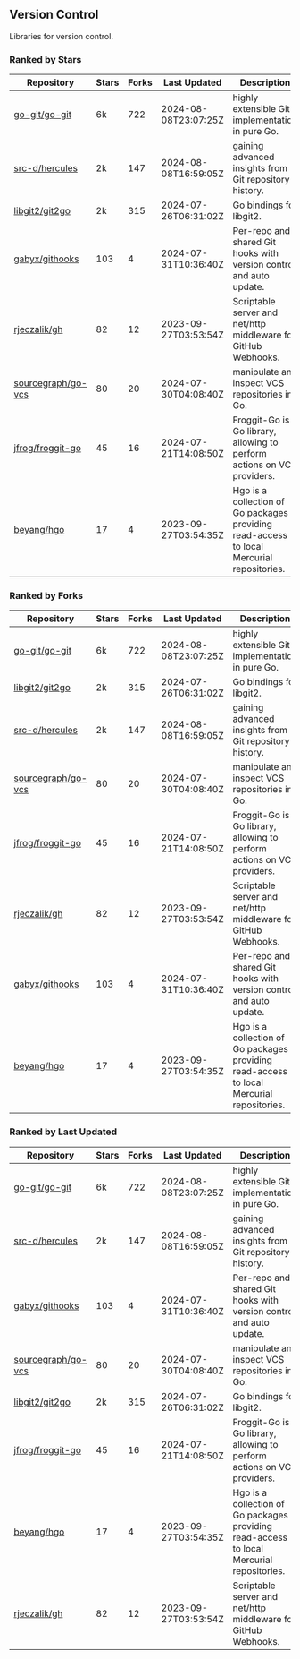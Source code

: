 ## Version Control

Libraries for version control.

### Ranked by Stars

| Repository | Stars | Forks | Last Updated | Description | 
|------------|-------|-------|--------------|-------------|
| [go-git/go-git](https://github.com/go-git/go-git) | 6k | 722 | 2024-08-08T23:07:25Z |  highly extensible Git implementation in pure Go. |
| [src-d/hercules](https://github.com/src-d/hercules) | 2k | 147 | 2024-08-08T16:59:05Z |  gaining advanced insights from Git repository history. |
| [libgit2/git2go](https://github.com/libgit2/git2go) | 2k | 315 | 2024-07-26T06:31:02Z |  Go bindings for libgit2. |
| [gabyx/githooks](https://github.com/gabyx/githooks) | 103 | 4 | 2024-07-31T10:36:40Z |  Per-repo and shared Git hooks with version control and auto update. |
| [rjeczalik/gh](https://github.com/rjeczalik/gh) | 82 | 12 | 2023-09-27T03:53:54Z |  Scriptable server and net/http middleware for GitHub Webhooks. |
| [sourcegraph/go-vcs](https://github.com/sourcegraph/go-vcs) | 80 | 20 | 2024-07-30T04:08:40Z |  manipulate and inspect VCS repositories in Go. |
| [jfrog/froggit-go](https://github.com/jfrog/froggit-go) | 45 | 16 | 2024-07-21T14:08:50Z |  Froggit-Go is a Go library, allowing to perform actions on VCS providers. |
| [beyang/hgo](https://github.com/beyang/hgo) | 17 | 4 | 2023-09-27T03:54:35Z |  Hgo is a collection of Go packages providing read-access to local Mercurial repositories. |

### Ranked by Forks

| Repository | Stars | Forks | Last Updated | Description | 
|------------|-------|-------|--------------|-------------|
| [go-git/go-git](https://github.com/go-git/go-git) | 6k | 722 | 2024-08-08T23:07:25Z |  highly extensible Git implementation in pure Go. |
| [libgit2/git2go](https://github.com/libgit2/git2go) | 2k | 315 | 2024-07-26T06:31:02Z |  Go bindings for libgit2. |
| [src-d/hercules](https://github.com/src-d/hercules) | 2k | 147 | 2024-08-08T16:59:05Z |  gaining advanced insights from Git repository history. |
| [sourcegraph/go-vcs](https://github.com/sourcegraph/go-vcs) | 80 | 20 | 2024-07-30T04:08:40Z |  manipulate and inspect VCS repositories in Go. |
| [jfrog/froggit-go](https://github.com/jfrog/froggit-go) | 45 | 16 | 2024-07-21T14:08:50Z |  Froggit-Go is a Go library, allowing to perform actions on VCS providers. |
| [rjeczalik/gh](https://github.com/rjeczalik/gh) | 82 | 12 | 2023-09-27T03:53:54Z |  Scriptable server and net/http middleware for GitHub Webhooks. |
| [gabyx/githooks](https://github.com/gabyx/githooks) | 103 | 4 | 2024-07-31T10:36:40Z |  Per-repo and shared Git hooks with version control and auto update. |
| [beyang/hgo](https://github.com/beyang/hgo) | 17 | 4 | 2023-09-27T03:54:35Z |  Hgo is a collection of Go packages providing read-access to local Mercurial repositories. |

### Ranked by Last Updated

| Repository | Stars | Forks | Last Updated | Description | 
|------------|-------|-------|--------------|-------------|
| [go-git/go-git](https://github.com/go-git/go-git) | 6k | 722 | 2024-08-08T23:07:25Z |  highly extensible Git implementation in pure Go. |
| [src-d/hercules](https://github.com/src-d/hercules) | 2k | 147 | 2024-08-08T16:59:05Z |  gaining advanced insights from Git repository history. |
| [gabyx/githooks](https://github.com/gabyx/githooks) | 103 | 4 | 2024-07-31T10:36:40Z |  Per-repo and shared Git hooks with version control and auto update. |
| [sourcegraph/go-vcs](https://github.com/sourcegraph/go-vcs) | 80 | 20 | 2024-07-30T04:08:40Z |  manipulate and inspect VCS repositories in Go. |
| [libgit2/git2go](https://github.com/libgit2/git2go) | 2k | 315 | 2024-07-26T06:31:02Z |  Go bindings for libgit2. |
| [jfrog/froggit-go](https://github.com/jfrog/froggit-go) | 45 | 16 | 2024-07-21T14:08:50Z |  Froggit-Go is a Go library, allowing to perform actions on VCS providers. |
| [beyang/hgo](https://github.com/beyang/hgo) | 17 | 4 | 2023-09-27T03:54:35Z |  Hgo is a collection of Go packages providing read-access to local Mercurial repositories. |
| [rjeczalik/gh](https://github.com/rjeczalik/gh) | 82 | 12 | 2023-09-27T03:53:54Z |  Scriptable server and net/http middleware for GitHub Webhooks. |

